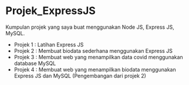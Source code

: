 # Projek_ExpressJS
Kumpulan projek yang saya buat menggunakan Node JS, Express JS, MySQL.
- Projek 1 : Latihan Express JS
- Projek 2 : Membuat biodata sederhana menggunakan Express JS
- Projek 3 : Membuat web yang menampilkan data covid menggunakan database MySQL
- Projek 4 : Membuat web yang menampilkan biodata menggunakan Express JS dan MySQL (Pengembangan dari projek 2)
